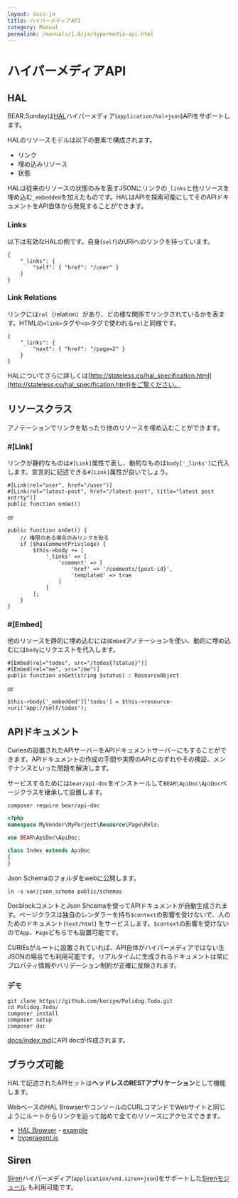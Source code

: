 ```yaml
---
layout: docs-ja
title: ハイパーメディアAPI
category: Manual
permalink: /manuals/1.0/ja/hypermedia-api.html
---
```


# ハイパーメディアAPI

## HAL

BEAR.Sundayは[HAL](https://en.wikipedia.org/wiki/Hypertext_Application_Language)ハイパーメディア(`application/hal+json`)APIをサポートします。

HALのリソースモデルは以下の要素で構成されます。

 * リンク
 * 埋め込みリソース
 * 状態

HALは従来のリソースの状態のみを表すJSONにリンクの`_links`と他リソースを埋め込む`_embedded`を加えたものです。HALはAPIを探索可能にしてそのAPIドキュメントをAPI自体から発見することができます。

### Links

以下は有効なHALの例です。自身(`self`)のURIへのリンクを持っています。

```
{
    "_links": {
        "self": { "href": "/user" }
    }
}
```

### Link Relations

リンクには`rel`（relation）があり、どの様な関係でリンクされているかを表ます。HTMLの`<link>`タグや`<a>`タグで使われる`rel`と同様です。

```
{
    "_links": {
        "next": { "href": "/page=2" }
    }
}
```

HALについてさらに詳しくは[http://stateless.co/hal_specification.html](http://stateless.co/hal_specification.html)をご覧ください。

## リソースクラス

アノテーションでリンクを貼ったり他のリソースを埋め込むことができます。

### #[Link]

リンクが静的なものは`#[Link]`属性で表し、動的なものは`body['_links']`に代入します。宣言的に記述できる`#[Link]`属性が良いでしょう。

```php?start_inline
#[Link(rel="user", href="/user")]
#[Link(rel="latest-post", href="/latest-post", title="latest post entrty")]
public function onGet()
```

or

```php?start_inline
public function onGet() {
    // 権限のある場合のみリンクを貼る
    if ($hasCommentPrivilege) {
        $this->body += [
            '_links' => [
                'comment' => [
                    'href' => '/comments/{post-id}',
                    'templated' => true
                ]
            ]
        ];
    }
}

```

### #[Embed]

他のリソースを静的に埋め込むには`@Embed`アノテーションを使い、動的に埋め込むには`body`にリクエストを代入します。

```php?start_inline
#[Embed(rel="todos", src="/todos{?status}")]
#[Embed(rel="me", src="/me")]
public function onGet(string $status) : ResourceObject

```

or

```php?start_inline
$this->body['_embedded']['todos'] = $this->resource->uri('app://self/todos');
```

## APIドキュメント

Curiesの設置されたAPIサーバーをAPIドキュメントサーバーにもすることができます。APIドキュメントの作成の手間や実際のAPIとのずれやその検証、メンテナンスといった問題を解決します。

サービスするためには`bear/api-doc`をインストールして`BEAR\ApiDoc\ApiDoc`ページクラスを継承して設置します。

```
composer require bear/api-doc
```

```php
<?php
namespace MyVendor\MyPorject\Resource\Page\Rels;

use BEAR\ApiDoc\ApiDoc;

class Index extends ApiDoc
{
}
```

Json Schemaのフォルダをwebに公開します。

```
ln -s var/json_schema public/schemas
```

DocblockコメントとJson Shcemaを使ってAPIドキュメントが自動生成されます。ページクラスは独自のレンダラーを持ち`$context`の影響を受けないで、人のためのドキュメント(`text/html`) をサービスします。`$context`の影響を受けないので`App`、`Page`どちらでも設置可能です。

CURIEsがルートに設置されていれば、API自体がハイパーメディアではない生JSONの場合でも利用可能です。リアルタイムに生成されるドキュメントは常にプロパティ情報やバリデーション制約が正確に反映されます。

### デモ

```
git clone https://github.com/koriym/Polidog.Todo.git
cd Polidog.Todo/
composer install
composer setup
composer doc
```

[docs/index.md](https://github.com/koriym/Polidog.Todo/blob/master/docs/index.md)にAPI docが作成されます。

## ブラウズ可能

HALで記述されたAPIセットは**ヘッドレスのRESTアプリケーション**として機能します。

WebベースのHAL BrowserやコンソールのCURLコマンドでWebサイトと同じようにルートからリンクを辿って始めて全てのリソースにアクセスできます。

 * [HAL Browser](https://github.com/mikekelly/hal-browser) - [example](http://haltalk.herokuapp.com/explorer/browser.html#/)
 * [hyperagent.js](https://weluse.github.io/hyperagent/)


## Siren

[Siren](https://github.com/kevinswiber/siren)ハイパーメディア(`application/vnd.siren+json`)をサポートした[Sirenモジュール](https://github.com/kuma-guy/BEAR.SirenModule) も利用可能です。

